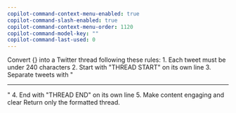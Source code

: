```yaml
---
copilot-command-context-menu-enabled: true
copilot-command-slash-enabled: true
copilot-command-context-menu-order: 1120
copilot-command-model-key: ""
copilot-command-last-used: 0
---
```

Convert {} into a Twitter thread following these rules:
    1. Each tweet must be under 240 characters
    2. Start with "THREAD START" on its own line
    3. Separate tweets with "

---

"
    4. End with "THREAD END" on its own line
    5. Make content engaging and clear
    Return only the formatted thread.